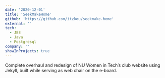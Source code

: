 ```yaml
---
date: '2020-12-01'
title: 'SeekMakeHome'
github: 'https://github.com/itzkou/seekmake-home'
external: ''
tech:
  - JEE
  - Java
  - Postgresql
company: ''
showInProjects: true
---
```


Complete overhaul and redesign of NU Women in Tech’s club website using Jekyll, built while serving as web chair on the e-board.
